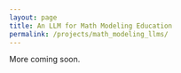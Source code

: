```yaml
---
layout: page
title: An LLM for Math Modeling Education
permalink: /projects/math_modeling_llms/
---
```


More coming soon.
